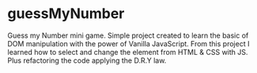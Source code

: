 # guessMyNumber
Guess my Number mini game.  Simple project created to learn the basic of DOM manipulation with the power of Vanilla JavaScript. From this project I learned how to select and change the element from HTML &amp; CSS with JS. Plus refactoring the code applying the D.R.Y law. 
